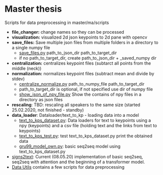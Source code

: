 # Master thesis

Scripts for data preprocessing in master/ma/scripts

- **file_changer:** change names so they can be processed
- **visualization:** visualized 2d json keypoints to 2d pane with opencv
- **save_files:** Save multiple json files from multiple folders in a directory to a single numpy file
  - [save_files.py](https://github.com/Asdf11x/mt_2020/blob/master/ma/scripts/20-03-04_save_files/save_files.py) path_to_json_dir path_to_target_dir
  - if no path_to_target_dir, create path_to_json_dir + _saved_numpy dir
- **centralization:** centralizes keypoint files (subtarct all points from the middle (neck))
- **normalization:** normalizes keypoint files (subtract mean and divide by stdev) 
  - [centralize_normalize.py](https://github.com/Asdf11x/mt_2020/blob/master/ma/scripts/20-03-02_norm_cent/centralize_normalize.py) path_to_numpy_file path_to_target_dir 
  - path_to_target_dir is optional, if not specified use dir of numpy file
  - [show_json_of_npy_file.py](https://github.com/Asdf11x/mt_2020/blob/master/ma/scripts/20-03-04_save_files/show_json_of_npy_file.py) Show the contains of npy files in a directory as json files
- **rescaling**: TBD: rescaling all speakers to the same size (started 25.02.2020, not finished - standby)
- **data_loader**: Dataloader/text_to_kp - loading data into a model
  - [text_to_kps_dataset.py](https://github.com/Asdf11x/mt_2020/blob/master/ma/scripts/Dataloader/text_to_kp/text_to_kps_dataset.py): Data loaders for text to keypoints using a npy (keypoints) and a csv file (holding text and the links from text to keypoints)
  - [text_to_kps_test.py](https://github.com/Asdf11x/mt_2020/blob/master/ma/scripts/Dataloader/text_to_kp/text_to_kps_test.py): test text_to_kps_dataset.py print the obtained data
  - [gru99_model_own.py](https://github.com/Asdf11x/mt_2020/blob/master/ma/scripts/Dataloader/text_to_kp/gru99_model_own.py): basic seq2seq model using text_to_kps_dataset.py
 - [signs2text](https://github.com/Asdf11x/mt_2020/tree/master/ma/scripts/keypoints2text/kp_to_text_real_data): Current (08.05.20) implementation of basic seq2seq, seq2seq with attention and the beginning of a transformer model. 
 - [Data Utils](https://github.com/Asdf11x/mt_2020/tree/master/ma/scripts/keypoints2text/utils) contains a few scripts for data preprocessing
